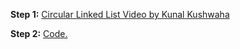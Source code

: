 **Step 1:** [Circular Linked List Video by Kunal Kushwaha](https://www.youtube.com/watch?v=58YbpRDc4yw)

**Step 2:** [Code.](./Circular_Linked_List.java)